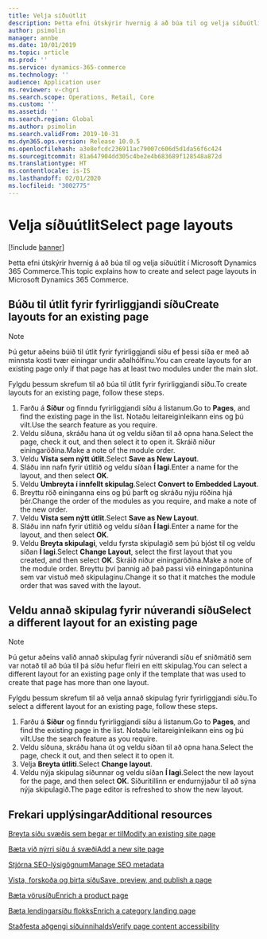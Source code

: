 ```yaml
---
title: Velja síðuútlit
description: Þetta efni útskýrir hvernig á að búa til og velja síðuútlit í Microsoft Dynamics 365 Commerce.
author: psimolin
manager: annbe
ms.date: 10/01/2019
ms.topic: article
ms.prod: ''
ms.service: dynamics-365-commerce
ms.technology: ''
audience: Application user
ms.reviewer: v-chgri
ms.search.scope: Operations, Retail, Core
ms.custom: ''
ms.assetid: ''
ms.search.region: Global
ms.author: psimolin
ms.search.validFrom: 2019-10-31
ms.dyn365.ops.version: Release 10.0.5
ms.openlocfilehash: a3e8efcdc236911ac79007c606d5d1da56f6c424
ms.sourcegitcommit: 81a647904dd305c4be2e4b683689f128548a872d
ms.translationtype: HT
ms.contentlocale: is-IS
ms.lasthandoff: 02/01/2020
ms.locfileid: "3002775"
---
```

# <a name="select-page-layouts"></a><span data-ttu-id="76f8c-103">Velja síðuútlit</span><span class="sxs-lookup"><span data-stu-id="76f8c-103">Select page layouts</span></span>


[!include [banner](includes/banner.md)]

<span data-ttu-id="76f8c-104">Þetta efni útskýrir hvernig á að búa til og velja síðuútlit í Microsoft Dynamics 365 Commerce.</span><span class="sxs-lookup"><span data-stu-id="76f8c-104">This topic explains how to create and select page layouts in Microsoft Dynamics 365 Commerce.</span></span>

## <a name="create-layouts-for-an-existing-page"></a><span data-ttu-id="76f8c-105">Búðu til útlit fyrir fyrirliggjandi síðu</span><span class="sxs-lookup"><span data-stu-id="76f8c-105">Create layouts for an existing page</span></span>

> [!NOTE]
> <span data-ttu-id="76f8c-106">Þú getur aðeins búið til útlit fyrir fyrirliggjandi síðu ef þessi síða er með að minnsta kosti tvær einingar undir aðalhólfinu.</span><span class="sxs-lookup"><span data-stu-id="76f8c-106">You can create layouts for an existing page only if that page has at least two modules under the main slot.</span></span>

<span data-ttu-id="76f8c-107">Fylgdu þessum skrefum til að búa til útlit fyrir fyrirliggjandi síðu.</span><span class="sxs-lookup"><span data-stu-id="76f8c-107">To create layouts for an existing page, follow these steps.</span></span>

1. <span data-ttu-id="76f8c-108">Farðu á **Síður** og finndu fyrirliggjandi síðu á listanum.</span><span class="sxs-lookup"><span data-stu-id="76f8c-108">Go to **Pages**, and find the existing page in the list.</span></span> <span data-ttu-id="76f8c-109">Notaðu leitareiginleikann eins og þú vilt.</span><span class="sxs-lookup"><span data-stu-id="76f8c-109">Use the search feature as you require.</span></span>
1. <span data-ttu-id="76f8c-110">Veldu síðuna, skráðu hana út og veldu síðan til að opna hana.</span><span class="sxs-lookup"><span data-stu-id="76f8c-110">Select the page, check it out, and then select it to open it.</span></span> <span data-ttu-id="76f8c-111">Skráið niður einingaröðina.</span><span class="sxs-lookup"><span data-stu-id="76f8c-111">Make a note of the module order.</span></span>
1. <span data-ttu-id="76f8c-112">Veldu **Vista sem nýtt útlit**.</span><span class="sxs-lookup"><span data-stu-id="76f8c-112">Select **Save as New Layout**.</span></span>
1. <span data-ttu-id="76f8c-113">Sláðu inn nafn fyrir útlitið og veldu síðan **Í lagi**.</span><span class="sxs-lookup"><span data-stu-id="76f8c-113">Enter a name for the layout, and then select **OK**.</span></span>
1. <span data-ttu-id="76f8c-114">Veldu **Umbreyta í innfellt skipulag**.</span><span class="sxs-lookup"><span data-stu-id="76f8c-114">Select **Convert to Embedded Layout**.</span></span>
1. <span data-ttu-id="76f8c-115">Breyttu röð eininganna eins og þú þarft og skráðu nýju röðina hjá þér.</span><span class="sxs-lookup"><span data-stu-id="76f8c-115">Change the order of the modules as you require, and make a note of the new order.</span></span>
1. <span data-ttu-id="76f8c-116">Veldu **Vista sem nýtt útlit**.</span><span class="sxs-lookup"><span data-stu-id="76f8c-116">Select **Save as New Layout**.</span></span>
1. <span data-ttu-id="76f8c-117">Sláðu inn nafn fyrir útlitið og veldu síðan **Í lagi**.</span><span class="sxs-lookup"><span data-stu-id="76f8c-117">Enter a name for the layout, and then select **OK**.</span></span>
1. <span data-ttu-id="76f8c-118">Veldu **Breyta skipulagi**, veldu fyrsta skipulagið sem þú bjóst til og veldu síðan **Í lagi**.</span><span class="sxs-lookup"><span data-stu-id="76f8c-118">Select **Change Layout**, select the first layout that you created, and then select **OK**.</span></span> <span data-ttu-id="76f8c-119">Skráið niður einingaröðina.</span><span class="sxs-lookup"><span data-stu-id="76f8c-119">Make a note of the module order.</span></span> <span data-ttu-id="76f8c-120">Breyttu því þannig að það passi við einingapöntunina sem var vistuð með skipulaginu.</span><span class="sxs-lookup"><span data-stu-id="76f8c-120">Change it so that it matches the module order that was saved with the layout.</span></span>

## <a name="select-a-different-layout-for-an-existing-page"></a><span data-ttu-id="76f8c-121">Veldu annað skipulag fyrir núverandi síðu</span><span class="sxs-lookup"><span data-stu-id="76f8c-121">Select a different layout for an existing page</span></span>

> [!NOTE]
> <span data-ttu-id="76f8c-122">Þú getur aðeins valið annað skipulag fyrir núverandi síðu ef sniðmátið sem var notað til að búa til þá síðu hefur fleiri en eitt skipulag.</span><span class="sxs-lookup"><span data-stu-id="76f8c-122">You can select a different layout for an existing page only if the template that was used to create that page has more than one layout.</span></span>

<span data-ttu-id="76f8c-123">Fylgdu þessum skrefum til að velja annað skipulag fyrir fyrirliggjandi síðu.</span><span class="sxs-lookup"><span data-stu-id="76f8c-123">To select a different layout for an existing page, follow these steps.</span></span>

1. <span data-ttu-id="76f8c-124">Farðu á **Síður** og finndu fyrirliggjandi síðu á listanum.</span><span class="sxs-lookup"><span data-stu-id="76f8c-124">Go to **Pages**, and find the existing page in the list.</span></span> <span data-ttu-id="76f8c-125">Notaðu leitareiginleikann eins og þú vilt.</span><span class="sxs-lookup"><span data-stu-id="76f8c-125">Use the search feature as you require.</span></span>
1. <span data-ttu-id="76f8c-126">Veldu síðuna, skráðu hana út og veldu síðan til að opna hana.</span><span class="sxs-lookup"><span data-stu-id="76f8c-126">Select the page, check it out, and then select it to open it.</span></span>
1. <span data-ttu-id="76f8c-127">Velja **Breyta útliti**.</span><span class="sxs-lookup"><span data-stu-id="76f8c-127">Select **Change layout**.</span></span>
1. <span data-ttu-id="76f8c-128">Veldu nýja skipulag síðunnar og veldu síðan **Í lagi**.</span><span class="sxs-lookup"><span data-stu-id="76f8c-128">Select the new layout for the page, and then select **OK**.</span></span> <span data-ttu-id="76f8c-129">Síðuritillinn er endurnýjaður til að sýna nýja skipulagið.</span><span class="sxs-lookup"><span data-stu-id="76f8c-129">The page editor is refreshed to show the new layout.</span></span>

## <a name="additional-resources"></a><span data-ttu-id="76f8c-130">Frekari upplýsingar</span><span class="sxs-lookup"><span data-stu-id="76f8c-130">Additional resources</span></span>

[<span data-ttu-id="76f8c-131">Breyta síðu svæðis sem þegar er til</span><span class="sxs-lookup"><span data-stu-id="76f8c-131">Modify an existing site page</span></span>](modify-existing-page.md)

[<span data-ttu-id="76f8c-132">Bæta við nýrri síðu á svæði</span><span class="sxs-lookup"><span data-stu-id="76f8c-132">Add a new site page</span></span>](add-new-page.md)

[<span data-ttu-id="76f8c-133">Stjórna SEO-lýsigögnum</span><span class="sxs-lookup"><span data-stu-id="76f8c-133">Manage SEO metadata</span></span>](manage-seo-metadata.md)

[<span data-ttu-id="76f8c-134">Vista, forskoða og birta síðu</span><span class="sxs-lookup"><span data-stu-id="76f8c-134">Save, preview, and publish a page</span></span>](save-preview-publish-page.md)

[<span data-ttu-id="76f8c-135">Bæta vörusíðu</span><span class="sxs-lookup"><span data-stu-id="76f8c-135">Enrich a product page</span></span>](enrich-product-page.md)

[<span data-ttu-id="76f8c-136">Bæta lendingarsíðu flokks</span><span class="sxs-lookup"><span data-stu-id="76f8c-136">Enrich a category landing page</span></span>](enrich-category-page.md)

[<span data-ttu-id="76f8c-137">Staðfesta aðgengi síðuinnihalds</span><span class="sxs-lookup"><span data-stu-id="76f8c-137">Verify page content accessibility</span></span>](verify-accessibility.md)

